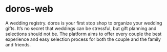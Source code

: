 # doros-web
A wedding registry.
doros is your first stop shop to organize your wedding gifts.
It’s no secret that weddings can be stressful, but gift planning and selections should not be.
The platform aims to offer every couple the best experience and easy selection process for both the couple and the family and friends.
